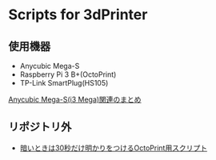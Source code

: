 # Scripts for 3dPrinter
## 使用機器
- Anycubic Mega-S
- Raspberry Pi 3 B+(OctoPrint)
- TP-Link SmartPlug(HS105)

[Anycubic Mega-S(i3 Mega)関連のまとめ](https://ebith.hatenablog.jp/entry/anycubic_mega-s)

## リポジトリ外
- [暗いときは30秒だけ明かりをつけるOctoPrint用スクリプト](https://gist.github.com/ebith/ae654efa12670f931dd5ef632d385d6b)
